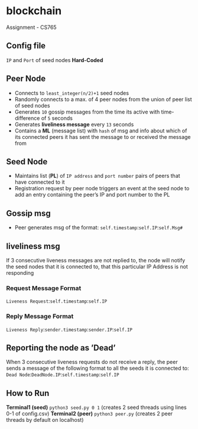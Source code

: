 # blockchain
Assignment - CS765 

## Config file
`IP` and `Port` of seed nodes __Hard-Coded__

## Peer Node
* Connects to `least_integer(n/2)+1` seed nodes 
* Randomly connects to a max. of 4 peer nodes from the union of peer list of seed nodes
* Generates `10` gossip messages from the time its active with time-difference of `5` seconds
* Generates __liveliness message__ every `13` seconds
* Contains a __ML__ (message list)  with `hash` of msg and info about which of its connected peers it has sent the message to or received the message from

## Seed Node 
* Maintains list (__PL__) of `IP address` and `port number` pairs of peers that have connected to it
* Registration request by peer node triggers an event at the seed node to add an entry containing the peer’s IP and port number to the PL

## Gossip msg
* Peer generates msg of the format: 
`self.timestamp`:`self.IP`:`self.Msg#`

## liveliness msg
If 3 consecutive liveness messages are not replied to, the node will notify the seed nodes that it is connected to, that this particular IP Address is not responding

### Request Message Format
`Liveness Request`:`self.timestamp`:`self.IP`

### Reply Message Format
`Liveness Reply`:`sender.timestamp`:`sender.IP`:`self.IP`

## Reporting the node as ’Dead’
When 3 consecutive liveness requests do not receive a reply, the peer sends a message of the following format to all the seeds it is connected to:
`Dead Node`:`DeadNode.IP`:`self.timestamp`:`self.IP`

## How to Run
__Terminal1 (seed)__ `python3 seed.py 0 1` (creates 2 seed threads using lines 0-1 of config.csv)
__Terminal2 (peer)__ `python3 peer.py` (creates 2 peer threads by default on localhost)  

